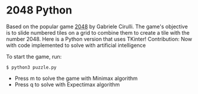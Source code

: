 2048 Python
===========


Based on the popular game [2048](https://github.com/gabrielecirulli/2048) by Gabriele Cirulli. The game's objective is to slide numbered tiles on a grid to combine them to create a tile with the number 2048. Here is a Python version that uses TKinter!
Contribution: Now with code implemented to solve with artificial intelligence


To start the game, run:
    
    $ python3 puzzle.py


* Press m to solve the game with Minimax algorithm
* Press q to solve with Expectimax algorithm

